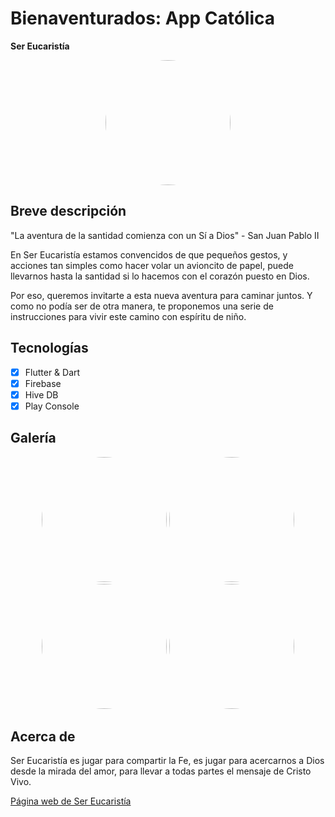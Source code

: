 # Bienaventurados: App Católica
<strong> Ser Eucaristía </strong>

<p align="center">
  <img src="https://firebasestorage.googleapis.com/v0/b/ser-eucaristia.appspot.com/o/appData%2Fiso-claro.png?alt=media&token=fd45060a-a073-4757-ae2c-d9cbed51c2bf" height: auto width= 200 style="border-radius:50%">
</p>

## Breve descripción

<p>"La aventura de la santidad comienza con un Sí a Dios" - San Juan Pablo II

En Ser Eucaristía estamos convencidos de que pequeños gestos, y acciones tan simples como hacer volar un avioncito de papel, puede llevarnos hasta la santidad si lo hacemos con el corazón puesto en Dios.

Por eso, queremos invitarte a esta nueva aventura para caminar juntos. Y como no podía ser de otra manera, te proponemos una serie de instrucciones para vivir este camino con espíritu de niño.</p>

## Tecnologías
- [x] Flutter & Dart
- [x] Firebase
- [x] Hive DB
- [x] Play Console

## Galería
<p align="center">
<img src="https://firebasestorage.googleapis.com/v0/b/ser-eucaristia.appspot.com/o/appData%2Fimg-02-play-store.png?alt=media&token=99b43427-bd2c-45b4-87b3-d58afda90bf9" height: auto width= 200 style="border-radius:50%">
  <img src="https://firebasestorage.googleapis.com/v0/b/ser-eucaristia.appspot.com/o/appData%2Fimg-03-play-store.png?alt=media&token=6f1bf83e-de49-4f7d-9fee-0686fc5501c6" height: auto width= 200 style="border-radius:50%">
  <img src="https://firebasestorage.googleapis.com/v0/b/ser-eucaristia.appspot.com/o/appData%2Fimg-04-play-store.png?alt=media&token=6521f2a4-366c-4600-a187-8d00dc490977" height: auto width= 200 style="border-radius:50%">
    <img src="https://firebasestorage.googleapis.com/v0/b/ser-eucaristia.appspot.com/o/appData%2Fimg-05-play-store.png?alt=media&token=5b4df052-88d3-43ea-9f3c-126752611e51" height: auto width= 200 style="border-radius:50%">
</p>

## Acerca de
<p>Ser Eucaristía es jugar para compartir la Fe, es jugar para acercarnos a Dios desde la mirada del amor, para llevar a todas partes el mensaje de Cristo Vivo.</p>
<a href="https://ser-eucaristia.web.app/index.html" target="_blank">Página web de Ser Eucaristía</a>
